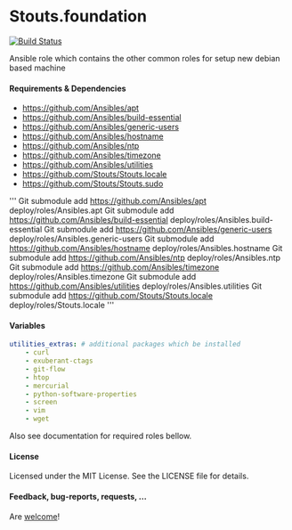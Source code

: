 Stouts.foundation
=================

[![Build Status](https://travis-ci.org/Stouts/Stouts.foundation.png)](https://travis-ci.org/Stouts/Stouts.foundation)

Ansible role which contains the other common roles for setup new debian based machine

#### Requirements & Dependencies

- https://github.com/Ansibles/apt
- https://github.com/Ansibles/build-essential
- https://github.com/Ansibles/generic-users
- https://github.com/Ansibles/hostname
- https://github.com/Ansibles/ntp
- https://github.com/Ansibles/timezone
- https://github.com/Ansibles/utilities
- https://github.com/Stouts/Stouts.locale
- https://github.com/Stouts/Stouts.sudo

'''
Git submodule add https://github.com/Ansibles/apt deploy/roles/Ansibles.apt
Git submodule add https://github.com/Ansibles/build-essential deploy/roles/Ansibles.build-essential
Git submodule add https://github.com/Ansibles/generic-users deploy/roles/Ansibles.generic-users
Git submodule add https://github.com/Ansibles/hostname deploy/roles/Ansibles.hostname
Git submodule add https://github.com/Ansibles/ntp deploy/roles/Ansibles.ntp
Git submodule add https://github.com/Ansibles/timezone deploy/roles/Ansibles.timezone
Git submodule add https://github.com/Ansibles/utilities deploy/roles/Ansibles.utilities
Git submodule add https://github.com/Stouts/Stouts.locale deploy/roles/Stouts.locale
'''

#### Variables

```yaml
utilities_extras: # additional packages which be installed
    - curl
    - exuberant-ctags
    - git-flow
    - htop
    - mercurial
    - python-software-properties
    - screen
    - vim
    - wget
```

Also see documentation for required roles bellow.

#### License

Licensed under the MIT License. See the LICENSE file for details.

#### Feedback, bug-reports, requests, ...

Are [welcome](https://github.com/Stouts/Stouts.foundation/issues)!
